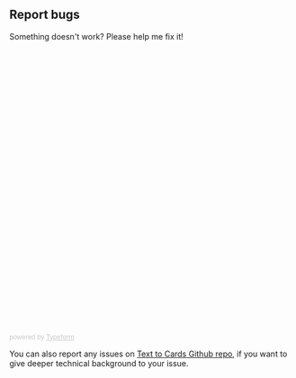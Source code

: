 ## Report bugs

Something doesn't work? Please help me fix it!

<div class="typeform-widget" data-url="https://andrassomi.typeform.com/to/hHNZMk" data-transparency="50" data-hide-headers=true data-hide-footer=true style="width: 100%; height: 500px;"></div> <script> (function() { var qs,js,q,s,d=document, gi=d.getElementById, ce=d.createElement, gt=d.getElementsByTagName, id="typef_orm", b="https://embed.typeform.com/"; if(!gi.call(d,id)) { js=ce.call(d,"script"); js.id=id; js.src=b+"embed.js"; q=gt.call(d,"script")[0]; q.parentNode.insertBefore(js,q) } })() </script> <div style="font-family: Sans-Serif;font-size: 12px;color: #999;opacity: 0.5; padding-top: 5px;"> powered by <a href="https://admin.typeform.com/signup?utm_campaign=hHNZMk&utm_source=typeform.com-01DTRMBCR5YYE90R5TSS2WEVQM-free&utm_medium=typeform&utm_content=typeform-embedded-poweredbytypeform&utm_term=EN" style="color: #999" target="_blank">Typeform</a> </div>


You can also report any issues on [Text to Cards Github repo](https://github.com/text-to-cards/text-to-cards/issues), if you want to give deeper technical background to your issue.